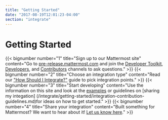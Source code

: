 ```yaml
---
title: "Getting Started"
date: "2017-08-19T12:01:23-04:00"
section: "integrate"
---
```


# Getting Started

{{< bignumber number="1" title="Sign up to our Mattermost site" content="Go to [pre-release.mattermost.com](https://pre-release.mattermost.com/signup_user_complete/?id=f1924a8db44ff3bb41c96424cdc20676) and join the [Developer Toolkit](https://pre-release.mattermost.com/core/channels/developer-toolkit), [Developers](https://pre-release.mattermost.com/core/channels/developers), and [Contributors](https://pre-release.mattermost.com/core/channels/tickets) channels to ask questions." >}}
{{< bignumber number="2" title="Choose an integration type" content="Read our [\"How Should I Integrate?\"](/integrate/getting-started/how-should-i-integrate) guide to pick integration points." >}}
{{< bignumber number="3" title="Start developing" content="Use the information on this site and look at the [examples](/integrate/examples) or guidelines on [sharing my integation] (/integrate/getting-started/integration-contribution-guidelines.md)for ideas on how to get started." >}}
{{< bignumber number="4" title="Share your integration" content="Built something for Mattermost? We want to hear about it! [Let us know here](https://www.mattermost.org/share-your-mattermost-projects/)." >}}
